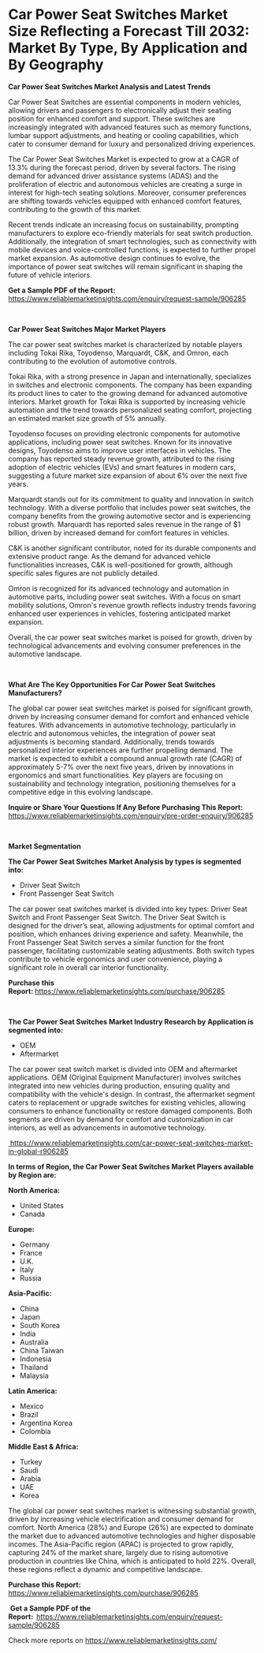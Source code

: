 <p><h1>Car Power Seat Switches Market Size Reflecting a Forecast Till 2032: Market By Type, By Application and By Geography</h1></p><p><strong>Car Power Seat Switches Market Analysis and Latest Trends</strong></p>
<p><p>Car Power Seat Switches are essential components in modern vehicles, allowing drivers and passengers to electronically adjust their seating position for enhanced comfort and support. These switches are increasingly integrated with advanced features such as memory functions, lumbar support adjustments, and heating or cooling capabilities, which cater to consumer demand for luxury and personalized driving experiences.</p><p>The Car Power Seat Switches Market is expected to grow at a CAGR of 13.3% during the forecast period, driven by several factors. The rising demand for advanced driver assistance systems (ADAS) and the proliferation of electric and autonomous vehicles are creating a surge in interest for high-tech seating solutions. Moreover, consumer preferences are shifting towards vehicles equipped with enhanced comfort features, contributing to the growth of this market. </p><p>Recent trends indicate an increasing focus on sustainability, prompting manufacturers to explore eco-friendly materials for seat switch production. Additionally, the integration of smart technologies, such as connectivity with mobile devices and voice-controlled functions, is expected to further propel market expansion. As automotive design continues to evolve, the importance of power seat switches will remain significant in shaping the future of vehicle interiors.</p></p>
<p><strong>Get a Sample PDF of the Report:&nbsp;</strong> <a href="https://www.reliablemarketinsights.com/enquiry/request-sample/906285?utm_campaign=3064&utm_medium=2&utm_source=Github&utm_content=ia&utm_term=21032025&utm_id=car-power-seat-switches">https://www.reliablemarketinsights.com/enquiry/request-sample/906285</a></p>
<p>&nbsp;</p>
<p><strong>Car Power Seat Switches Major Market Players</strong></p>
<p><p>The car power seat switches market is characterized by notable players including Tokai Rika, Toyodenso, Marquardt, C&K, and Omron, each contributing to the evolution of automotive controls.</p><p>Tokai Rika, with a strong presence in Japan and internationally, specializes in switches and electronic components. The company has been expanding its product lines to cater to the growing demand for advanced automotive interiors. Market growth for Tokai Rika is supported by increasing vehicle automation and the trend towards personalized seating comfort, projecting an estimated market size growth of 5% annually.</p><p>Toyodenso focuses on providing electronic components for automotive applications, including power seat switches. Known for its innovative designs, Toyodenso aims to improve user interfaces in vehicles. The company has reported steady revenue growth, attributed to the rising adoption of electric vehicles (EVs) and smart features in modern cars, suggesting a future market size expansion of about 6% over the next five years.</p><p>Marquardt stands out for its commitment to quality and innovation in switch technology. With a diverse portfolio that includes power seat switches, the company benefits from the growing automotive sector and is experiencing robust growth. Marquardt has reported sales revenue in the range of $1 billion, driven by increased demand for comfort features in vehicles.</p><p>C&K is another significant contributor, noted for its durable components and extensive product range. As the demand for advanced vehicle functionalities increases, C&K is well-positioned for growth, although specific sales figures are not publicly detailed.</p><p>Omron is recognized for its advanced technology and automation in automotive parts, including power seat switches. With a focus on smart mobility solutions, Omron's revenue growth reflects industry trends favoring enhanced user experiences in vehicles, fostering anticipated market expansion.</p><p>Overall, the car power seat switches market is poised for growth, driven by technological advancements and evolving consumer preferences in the automotive landscape.</p></p>
<p>&nbsp;</p>
<p><strong>What Are The Key Opportunities For Car Power Seat Switches Manufacturers?</strong></p>
<p><p>The global car power seat switches market is poised for significant growth, driven by increasing consumer demand for comfort and enhanced vehicle features. With advancements in automotive technology, particularly in electric and autonomous vehicles, the integration of power seat adjustments is becoming standard. Additionally, trends towards personalized interior experiences are further propelling demand. The market is expected to exhibit a compound annual growth rate (CAGR) of approximately 5-7% over the next five years, driven by innovations in ergonomics and smart functionalities. Key players are focusing on sustainability and technology integration, positioning themselves for a competitive edge in this evolving landscape.</p></p>
<p><strong>Inquire or Share Your Questions If Any Before Purchasing This Report:</strong> <a href="https://www.reliablemarketinsights.com/enquiry/pre-order-enquiry/906285?utm_campaign=3064&utm_medium=2&utm_source=Github&utm_content=ia&utm_term=21032025&utm_id=car-power-seat-switches">https://www.reliablemarketinsights.com/enquiry/pre-order-enquiry/906285</a></p>
<p>&nbsp;</p>
<p><strong>Market Segmentation</strong></p>
<p><strong>The Car Power Seat Switches Market Analysis by types is segmented into:</strong></p>
<p><ul><li>Driver Seat Switch</li><li>Front Passenger Seat Switch</li></ul></p>
<p><p>The car power seat switches market is divided into key types: Driver Seat Switch and Front Passenger Seat Switch. The Driver Seat Switch is designed for the driver’s seat, allowing adjustments for optimal comfort and position, which enhances driving experience and safety. Meanwhile, the Front Passenger Seat Switch serves a similar function for the front passenger, facilitating customizable seating adjustments. Both switch types contribute to vehicle ergonomics and user convenience, playing a significant role in overall car interior functionality.</p></p>
<p><strong>Purchase this Report:&nbsp;</strong><a href="https://www.reliablemarketinsights.com/purchase/906285?utm_campaign=3064&utm_medium=2&utm_source=Github&utm_content=ia&utm_term=21032025&utm_id=car-power-seat-switches">https://www.reliablemarketinsights.com/purchase/906285</a></p>
<p>&nbsp;</p>
<p><strong>The Car Power Seat Switches Market Industry Research by Application is segmented into:</strong></p>
<p><ul><li>OEM</li><li>Aftermarket</li></ul></p>
<p><p>The car power seat switch market is divided into OEM and aftermarket applications. OEM (Original Equipment Manufacturer) involves switches integrated into new vehicles during production, ensuring quality and compatibility with the vehicle's design. In contrast, the aftermarket segment caters to replacement or upgrade switches for existing vehicles, allowing consumers to enhance functionality or restore damaged components. Both segments are driven by demand for comfort and customization in car interiors, as well as advancements in automotive technology.</p></p>
<p><a href="https://www.reliablemarketinsights.com/car-power-seat-switches-market-in-global-r906285?utm_campaign=3064&utm_medium=2&utm_source=Github&utm_content=ia&utm_term=21032025&utm_id=car-power-seat-switches">&nbsp;https://www.reliablemarketinsights.com/car-power-seat-switches-market-in-global-r906285</a></p>
<p><strong>In terms of Region, the Car Power Seat Switches Market Players available by Region are:</strong></p>
<p>
    <p> <strong> North America: </strong>
        <ul>
            <li>United States</li>
            <li>Canada</li>
        </ul>
        </p> 
    <p> <strong> Europe: </strong>
        <ul>
            <li>Germany</li>
            <li>France</li>
            <li>U.K.</li>
            <li>Italy</li>
            <li>Russia</li>
        </ul>
        </p> 
    <p> <strong> Asia-Pacific: </strong>
        <ul>
            <li>China</li>
            <li>Japan</li>
            <li>South Korea</li>
            <li>India</li>
            <li>Australia</li>
            <li>China Taiwan</li>
            <li>Indonesia</li>
            <li>Thailand</li>
            <li>Malaysia</li>
        </ul>
        </p> 
    <p> <strong> Latin America: </strong>
        <ul>
            <li>Mexico</li>
            <li>Brazil</li>
            <li>Argentina Korea</li>
            <li>Colombia</li>
        </ul>
        </p> 
    <p> <strong> Middle East & Africa: </strong>
        <ul>
            <li>Turkey</li>
            <li>Saudi</li>
            <li>Arabia</li>
            <li>UAE</li>
            <li>Korea</li>
        </ul>
    </p>
    </p>
<p><p>The global car power seat switches market is witnessing substantial growth, driven by increasing vehicle electrification and consumer demand for comfort. North America (28%) and Europe (26%) are expected to dominate the market due to advanced automotive technologies and higher disposable incomes. The Asia-Pacific region (APAC) is projected to grow rapidly, capturing 24% of the market share, largely due to rising automotive production in countries like China, which is anticipated to hold 22%. Overall, these regions reflect a dynamic and competitive landscape.</p></p>
<p><strong>Purchase this Report: </strong><a href="https://www.reliablemarketinsights.com/purchase/906285?utm_campaign=3064&utm_medium=2&utm_source=Github&utm_content=ia&utm_term=21032025&utm_id=car-power-seat-switches">https://www.reliablemarketinsights.com/purchase/906285</a></p>
<p>&nbsp;<strong>Get a Sample PDF of the Report:&nbsp;&nbsp;</strong><a href="https://www.reliablemarketinsights.com/enquiry/request-sample/906285?utm_campaign=3064&utm_medium=2&utm_source=Github&utm_content=ia&utm_term=21032025&utm_id=car-power-seat-switches">https://www.reliablemarketinsights.com/enquiry/request-sample/906285</a></p>
<p><strong></strong></p>
<p>Check more reports on <a href="https://www.reliablemarketinsights.com/?utm_campaign=3064&utm_medium=2&utm_source=Github&utm_content=ia&utm_term=21032025&utm_id=car-power-seat-switches">https://www.reliablemarketinsights.com/</a></p>
